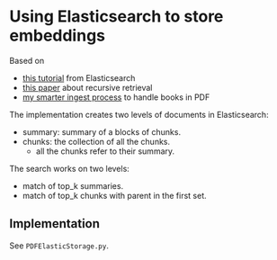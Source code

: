 # Using Elasticsearch to store embeddings

Based on
- [this tutorial](https://www.elastic.co/search-labs/tutorials/install-elasticsearch/docker) from Elasticsearch
- [this paper](https://arxiv.org/pdf/2401.18059.pdf) about recursive retrieval
- [my smarter ingest process](../14-smarter-ingest/README.md) to handle books in PDF

The implementation creates two levels of documents in Elasticsearch:

- summary: summary of a blocks of chunks.
- chunks: the collection of all the chunks.
  - all the chunks refer to their summary.

The search works on two levels:

- match of top_k summaries.
- match of top_k chunks with parent in the first set.

## Implementation

See `PDFElasticStorage.py`.